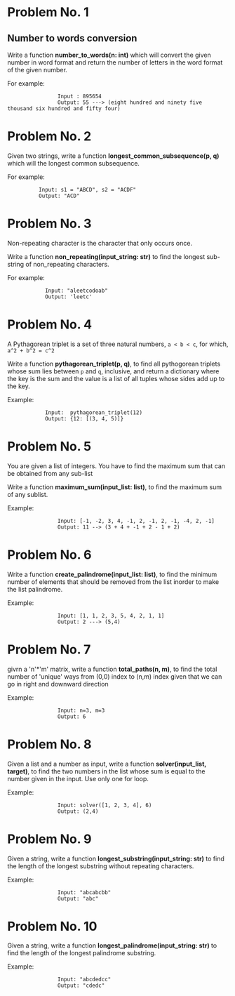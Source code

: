 # Problem No. 1

## Number to words conversion

Write a function **number_to_words(n: int)** which will convert the given number in word format and return the number of letters in the word format of the given number.

For example:
 
                    Input : 895654
                    Output: 55 ---> (eight hundred and ninety five thousand six hundred and fifty four)


# Problem No. 2

Given two strings, write a function **longest_common_subsequence(p, q)** which will the longest common subsequence.

For example: 

              Input: s1 = "ABCD", s2 = "ACDF" 
              Output: "ACD"


# Problem No. 3

Non-repeating character is the character that only occurs once.

Write a function **non_repeating(input_string: str)** to find the longest sub-string of non_repeating characters.

For example:
    
                Input: "aleetcodoab" 
                Output: 'leetc'




# Problem No. 4

A Pythagorean triplet is a set of three natural numbers, `a < b < c`, for which, `a^2 + b^2 = c^2`

Write a function **pythagorean_triplet(p, q)**, to find all pythogorean triplets whose sum lies between `p` and `q`, inclusive, and return a dictionary where the key is the sum and the value is a list of all tuples whose sides add up to the key.

Example:  

                Input:  pythagorean_triplet(12)
                Output: {12: [(3, 4, 5)]}





# Problem No. 5

You are given a list of integers. You have to find the maximum sum that can be obtained from any sub-list

Write a function **maximum_sum(input_list: list)**, to find the maximum sum of any sublist. 

Example:  

                    Input: [-1, -2, 3, 4, -1, 2, -1, 2, -1, -4, 2, -1] 
                    Output: 11 --> (3 + 4 + -1 + 2 - 1 + 2)




# Problem No. 6

Write a function **create_palindrome(input_list: list)**, to find the minimum number of elements that should be removed from the list inorder to make the list palindrome.

Example:  

                    Input: [1, 1, 2, 3, 5, 4, 2, 1, 1] 
                    Output: 2 ---> (5,4)



# Problem No. 7

givrn a 'n'*'m' matrix, write a function **total_paths(n, m)**, to find the total number of 'unique' ways from (0,0) index to (n,m) index given that we can go in right and downward direction

Example:  

                    Input: n=3, m=3 
                    Output: 6





# Problem No. 8

Given a list and a number as input, write a function **solver(input_list, target)**, to find the two numbers in the list whose sum is equal to the number given in the input. Use only one for loop. 

Example:  

                    Input: solver([1, 2, 3, 4], 6) 
                    Output: (2,4)



# Problem No. 9

Given a string, write a function **longest_substring(input_string: str)**  to find the length of the longest substring without repeating characters. 

Example:  

                    Input: "abcabcbb" 
                    Output: "abc"




# Problem No. 10

Given a string, write a function **longest_palindrome(input_string: str)**  to find the length of the longest palindrome substring.

Example:

                    Input: "abcdedcc"
                    Output: "cdedc"
